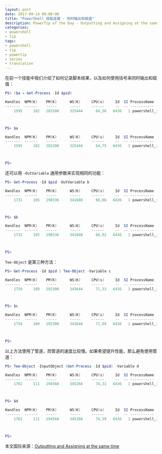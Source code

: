 ```yaml
---
layout: post
date: 2017-09-14 00:00:00
title: "PowerShell 技能连载 - 同时输出和赋值"
description: PowerTip of the Day - Outputting and Assigning at the same time
categories:
- powershell
- tip
tags:
- powershell
- tip
- powertip
- series
- translation
---
```

在前一个技能中我们介绍了如何记录脚本结果，以及如何使用括号来同时输出和赋值：

```powershell
PS> ($a = Get-Process -Id $pid)

Handles  NPM(K)    PM(K)      WS(K)     CPU(s)     Id  SI ProcessName
-------  ------    -----      -----     ------     --  -- -----------
    1595     102   283200     325444      64,56   6436   1 powershell_ise



PS> $a

Handles  NPM(K)    PM(K)      WS(K)     CPU(s)     Id  SI ProcessName
-------  ------    -----      -----     ------     --  -- -----------
    1595     102   283200     325444      64,75   6436   1 powershell_ise



PS>
```

还可以用 `-OutVariable` 通用参数来实现相同的功能：

```powershell
PS> Get-Process -Id $pid -OutVariable b

Handles  NPM(K)    PM(K)      WS(K)     CPU(s)     Id  SI ProcessName
-------  ------    -----      -----     ------     --  -- -----------
    1731     105   290336     341688      66,66   6436   1 powershell_ise



PS> $b

Handles  NPM(K)    PM(K)      WS(K)     CPU(s)     Id  SI ProcessName
-------  ------    -----      -----     ------     --  -- -----------
    1731     105   290336     341688      66,92   6436   1 powershell_ise



PS>
```

`Tee-Object` 是第三种方法：

```powershell
PS> Get-Process -Id $pid | Tee-Object -Variable c

Handles  NPM(K)    PM(K)      WS(K)     CPU(s)     Id  SI ProcessName
-------  ------    -----      -----     ------     --  -- -----------
    1759     109   292300     343644      71,53   6436   1 powershell_ise



PS> $c

Handles  NPM(K)    PM(K)      WS(K)     CPU(s)     Id  SI ProcessName
-------  ------    -----      -----     ------     --  -- -----------
    1759     109   292300     343644      71,69   6436   1 powershell_ise



PS>
```

以上方法使用了管道，而管道的速度比较慢。如果希望提升性能，那么避免使用管道：

```powershell
PS> Tee-Object -InputObject (Get-Process -Id $pid) -Variable d

Handles  NPM(K)    PM(K)      WS(K)     CPU(s)     Id  SI ProcessName
-------  ------    -----      -----     ------     --  -- -----------
    1761     111   294568     345268      74,31   6436   1 powershell_ise



PS> $d

Handles  NPM(K)    PM(K)      WS(K)     CPU(s)     Id  SI ProcessName
-------  ------    -----      -----     ------     --  -- -----------
    1761     111   294568     345268      74,59   6436   1 powershell_ise



PS>
```

<!--more-->
本文国际来源：[Outputting and Assigning at the same time](http://community.idera.com/powershell/powertips/b/tips/posts/outputting-amp-assigning-at-the-same-time)
